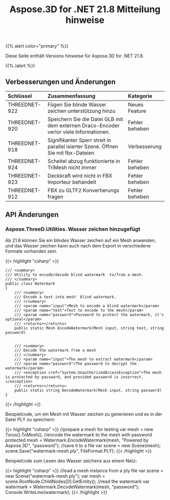 ﻿---
title: Aspose.3D for .NET 21.8 Mitteilung hinweise
type: docs
weight: 5
url: /de/net/aspose-3d-for-net-21-8-release-notes/
---
{{% alert color="primary" %}}

Diese Seite enthält Versions hinweise für Aspose.3D for .NET 21.8.

{{% /alert %}}
## **Verbesserungen und Änderungen**

|**Schlüssel**|**Zusammenfassung**|**Kategorie**|
|:- |:- |:- |
|THREEDNET-922 |Fügen Sie blinde Wasser zeichen unterstützung hinzu|Neues Feature|
|THREEDNET-920 |Speichern Sie die Datei GLB mit dem externen Draco-Encoder verlor viele Informationen.|Fehler beheben|
|THREEDNET-918 |Signifikanter Sperr streit in parallel isierter Szene. Öffnen Sie mit fbx-Dateien|Verbesserung|
|THREEDNET-924 |Scheitel abzug funktionierte in TriMesh nicht immer|Fehler beheben|
|THREEDNET-923 |Deckkraft wird nicht in FBX Importeur behandelt|Fehler beheben|
|THREEDNET-912 |FBX zu GLTF2 Konvertierungs fragen|Fehler beheben|


## API Änderungen ##

### Aspose.ThreeD.Utilities. Wasser zeichen hinzugefügt ###

Ab 21.8 können Sie ein blindes Wasser zeichen auf ein Mesh anwenden, und das Wasser zeichen kann auch nach dem Export in verschiedene Formate vorhanden sein.

{{< highlight "csharp" >}}

    /// <summary>
    /// Utility to encode/decode blind watermark  to/from a mesh.
    /// </summary>
    public class Watermark
    {
        /// <summary>
        /// Encode a text into mesh' blind watermark.
        /// </summary>
        /// <param name="input">Mesh to encode a blind watermark</param>
        /// <param name="text">Text to encode to the mesh</param>
        /// <param name="password">Password to protect the watermark, it's optional</param>
        /// <returns></returns>
        public static Mesh EncodeWatermark(Mesh input, string text, string password)


        /// <summary>
        /// Decode the watermark from a mesh
        /// </summary>
        /// <param name="input">The mesh to extract watermark</param>
        /// <param name="password">The password to decrypt the watermark</param>
        /// <exception cref="System.UnauthorizedAccessException">The mesh is protected by password, and provided password is incorrect.</exception>
        /// <returns></returns>
        public static string DecodeWatermark(Mesh input, string password)
    }

{{< /highlight >}}


Beispielcode, um ein Mesh mit Wasser zeichen zu generieren und es in der Datei PLY zu speichern:

{{< highlight "csharp" >}}
    //prepare a mesh for testing
    var mesh = new Torus().ToMesh();
    //encode the watermark to the mesh with password protected
    mesh = Watermark.EncodeWatermark(mesh, "Powered by Aspose.3D", "password");
    //save it to a file
    var scene = new Scene(mesh);
    scene.Save("watermark-mesh.ply", FileFormat.PLY);
{{< /highlight >}}

Beispielcode zum Lesen des Wasser zeichens aus einem Netz:

{{< highlight "csharp" >}}
    //load a mesh instance from a ply file
    var scene = new Scene("watermark-mesh.ply");
    var mesh = scene.RootNode.ChildNodes[0].GetEntity<Mesh>();
    //read the watermark
    var watermark = Watermark.DecodeWatermark(mesh, "password");
    Console.WriteLine(watermark);
{{< /highlight >}}